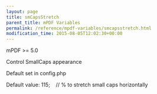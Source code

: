 ```yaml
---
layout: page
title: smCapsStretch
parent_title: mPDF Variables
permalink: /reference/mpdf-variables/smcapsstretch.html
modification_time: 2015-08-05T12:02:30+00:00
---
```


mPDF >= 5.0

Control SmallCaps appearance

Default set in config.php

Default value: 115;    // % to stretch small caps horizontally

